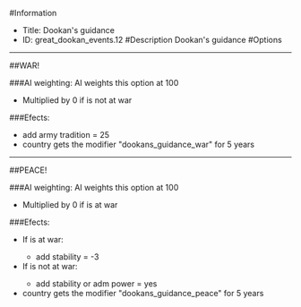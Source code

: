 #Information
 - Title: Dookan's guidance
 - ID: great_dookan_events.12
#Description
Dookan's guidance
#Options

___
##WAR!

###AI weighting:
AI weights this option at 100
 - Multiplied by 0 if is not at war


###Efects:<ul><li>add army tradition = 25</li><li>country gets the modifier "dookans_guidance_war" for 5 years</li></ul>

___
##PEACE!

###AI weighting:
AI weights this option at 100
 - Multiplied by 0 if is at war


###Efects:<ul><li>If is at war:</li><ul><li>add stability = -3</li></ul><li>If is not at war:</li><ul><li>add stability or adm power = yes</li></ul><li>country gets the modifier "dookans_guidance_peace" for 5 years</li></ul>
